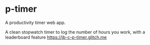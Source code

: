 # p-timer
A productivity timer web app.

A clean stopwatch timer to log the number of hours you work, with a leaderboard feature
https://jb-c-p-timer.glitch.me
